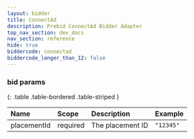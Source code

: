 ```yaml
---
layout: bidder
title: ConnectAd
description: Prebid ConnectAd Bidder Adapter
top_nav_section: dev_docs
nav_section: reference
hide: true
biddercode: connectad
biddercode_longer_than_12: false
---
```


### bid params

{: .table .table-bordered .table-striped } 

| Name        | Scope    | Description      | Example   |
| :---        | :----    | :----------      | :------   |
| placementId | required | The placement ID | `"12345"` |
